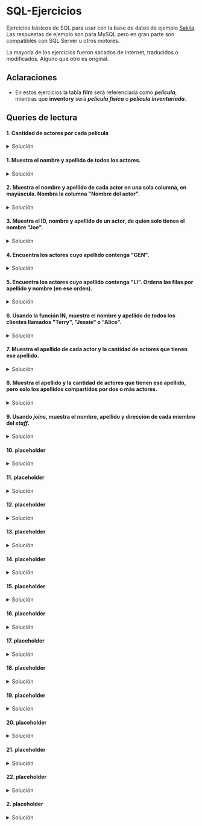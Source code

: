 # SQL-Ejercicios
Ejercicios básicos de SQL para usar con la base de datos de ejemplo [Sakila](https://dev.mysql.com/doc/sakila/en/). Las respuestas de ejemplo son para MySQL pero en gran parte son compatibles con SQL Server u otros motores.

La mayoría de los ejercicios fueron sacados de internet, traducidos o modificados. Alguno que otro es original.

## Aclaraciones
* En estos ejercicios la tabla **film** será referenciada como _**película**_, mientras que **inventory** será _**película física**_ o _**película inventariada**_.

## Queries de lectura
#### 1. Cantidad de actores por cada película
<details>
<summary>Solución</summary><p>

```sql
SELECT 
  f.film_id           AS 'ID',
  f.title             AS 'Título',
  COUNT(fa.film_id)   AS "Actores"
FROM film AS f
LEFT JOIN film_actor  AS fa ON fa.film_id = f.film_id
GROUP BY `ID`
ORDER BY `Actores` DESC;
```
</p></details>

#### 1. Muestra el nombre y apellido de todos los actores.
<details>
<summary>Solución</summary><p>

```sql
SELECT
  first_name  AS "Nombre",
  last_name   AS "Apellido"
FROM actor;
```
</p></details>

#### 2. Muestra el nombre y apellido de cada actor en una sola columna, en mayúscula. Nombra la columna "Nombre del actor".
<details>
<summary>Solución</summary><p>

```sql
SELECT
  UCASE(CONCAT_WS(" ", first_name, last_name)) AS "Nombre del actor"
FROM actor;
```

También sirve **UPPER** en lugar de **UCASE**:
```sql
SELECT
  UPPER(CONCAT_WS(" ", first_name, last_name)) AS "Nombre del actor"
FROM actor;
```
**Tip**: La función *CONCAT_WS* concatena los datos que recibe y los separa usando el primer parámetro como separador.
</p></details>

#### 3. Muestra el ID, nombre y apellido de un actor, de quien solo tienes el nombre "Joe".
<details>
<summary>Solución</summary><p>

```sql
SELECT
  actor_id    AS "ID",
  first_name  AS "Nombre",
  last_name   AS "Apellido"
FROM actor
WHERE first_name = "Joe";
```
</p></details>

#### 4. Encuentra los actores cuyo apellido contenga "GEN".
<details>
<summary>Solución</summary><p>

```sql
SELECT
  first_name  AS "Nombre",
  last_name   AS "Apellido"
FROM actor
WHERE last_name LIKE "%GEN%";
```
</p></details>

#### 5. Encuentra los actores cuyo apellido contenga "LI". Ordena las filas por apellido y nombre (en ese orden).
<details>
<summary>Solución</summary><p>

```sql
SELECT
  first_name  AS "Nombre",
  last_name   AS "Apellido"
FROM actor
WHERE last_name LIKE "%LI%"
ORDER BY last_name, first_name;
```
</p></details>

#### 6. Usando la función IN, muestra el nombre y apellido de todos los clientes llamados "Terry", "Jessie" o "Alice".
<details>
<summary>Solución</summary><p>

```sql
SELECT
  first_name  AS "Nombre",
  last_name   AS "Apellido"
FROM customer
WHERE first_name IN ("Terry", "Jessie", "Alice");
```
</p></details>

#### 7. Muestra el apellido de cada actor y la cantidad de actores que tienen ese apellido.
<details>
<summary>Solución</summary><p>

```sql
SELECT
  last_name   AS "Apellido",
  COUNT(*)    AS "Cantidad de actores"
FROM actor
GROUP BY last_name;
```
</p></details>

#### 8. Muestra el apellido y la cantidad de actores que tienen ese apellido, pero solo los apellidos compartidos por dos o más actores.
<details>
<summary>Solución</summary><p>

```sql
SELECT
  last_name   AS "Apellido",
  COUNT(*)    AS "Cantidad de actores"
FROM actor
GROUP BY last_name
HAVING `Cantidad de actores` >= 2;
```
</p></details>

#### 9. Usando _joins_, muestra el nombre, apellido y dirección de cada miembro del _staff_.
<details>
<summary>Solución</summary><p>

```sql
SELECT
  s.first_name                              AS "Nombre",
  s.last_name                               AS "Apellido",
  COALESCE(a.address, "No tiene dirección") AS "Dirección"
FROM staff AS s
JOIN address AS a ON a.address_id = s.address_id;
```
**Tip**: Cuando desplegamos datos de un campo *nullable* (que puede contener *NULL*), es conveniente usar **COALESCE** para mostrar un texto por defecto si no se encuentra un dato.
</p></details>

#### 10. placeholder
<details>
<summary>Solución</summary><p>

```sql
placeholder
```
</p></details>

#### 11. placeholder
<details>
<summary>Solución</summary><p>

```sql
placeholder
```
</p></details>

#### 12. placeholder
<details>
<summary>Solución</summary><p>

```sql
placeholder
```
</p></details>

#### 13. placeholder
<details>
<summary>Solución</summary><p>

```sql
placeholder
```
</p></details>

#### 14. placeholder
<details>
<summary>Solución</summary><p>

```sql
placeholder
```
</p></details>

#### 15. placeholder
<details>
<summary>Solución</summary><p>

```sql
placeholder
```
</p></details>

#### 16. placeholder
<details>
<summary>Solución</summary><p>

```sql
placeholder
```
</p></details>

#### 17. placeholder
<details>
<summary>Solución</summary><p>

```sql
placeholder
```
</p></details>

#### 18. placeholder
<details>
<summary>Solución</summary><p>

```sql
placeholder
```
</p></details>

#### 19. placeholder
<details>
<summary>Solución</summary><p>

```sql
placeholder
```
</p></details>

#### 20. placeholder
<details>
<summary>Solución</summary><p>

```sql
placeholder
```
</p></details>

#### 21. placeholder
<details>
<summary>Solución</summary><p>

```sql
placeholder
```
</p></details>

#### 22. placeholder
<details>
<summary>Solución</summary><p>

```sql
placeholder
```
</p></details>

#### 2. placeholder
<details>
<summary>Solución</summary><p>

```sql
placeholder
```
</p></details>

